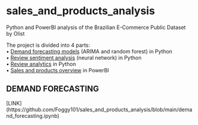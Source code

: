 # sales_and_products_analysis
Python and PowerBI analysis of the Brazilian E-Commerce Public Dataset by Olist

The project is divided into 4 parts:<br>
• [Demand forecasting models](https://github.com/Foggy101/sales_and_products_analysis/blob/main/demand_forecasting.ipynb) (ARIMA and random forest) in Python<br>
• [Review sentiment analysis](https://github.com/Foggy101/sales_and_products_analysis/blob/main/review_semantics_prediction_model.ipynb) (neural network) in Python<br>
• [Review analytics](https://github.com/Foggy101/sales_and_products_analysis/blob/main/review_semantics_review_analytics.ipynb) in Python<br>
• [Sales and products overview](https://github.com/Foggy101/sales_and_products_analysis/tree/main/dashboard_photos) in PowerBI


<h2>DEMAND FORECASTING</h2>
[LINK](https://github.com/Foggy101/sales_and_products_analysis/blob/main/demand_forecasting.ipynb)
